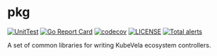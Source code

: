# pkg
[![UnitTest](https://github.com/kubevela/pkg/actions/workflows/unit-test.yml/badge.svg)](https://github.com/kubevela/pkg/actions/workflows/unit-test.yml/badge.svg)
[![Go Report Card](https://goreportcard.com/badge/github.com/kubevela/pkg)](https://goreportcard.com/report/github.com/kubevela/pkg)
[![codecov](https://codecov.io/gh/kubevela/pkg/branch/master/graph/badge.svg)](https://codecov.io/gh/kubevela/pkg)
[![LICENSE](https://img.shields.io/github/license/kubevela/pkg.svg?style=flat-square)](/LICENSE)
[![Total alerts](https://img.shields.io/lgtm/alerts/g/kubevela/pkg.svg?logo=lgtm&logoWidth=18)](https://lgtm.com/projects/g/kubevela/pkg/alerts/)

A set of common libraries for writing KubeVela ecosystem controllers.
